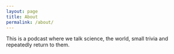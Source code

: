 ```yaml
---
layout: page
title: About
permalink: /about/
---
```


This is a podcast where we talk science, the world, small trivia and repeatedly return to them.

